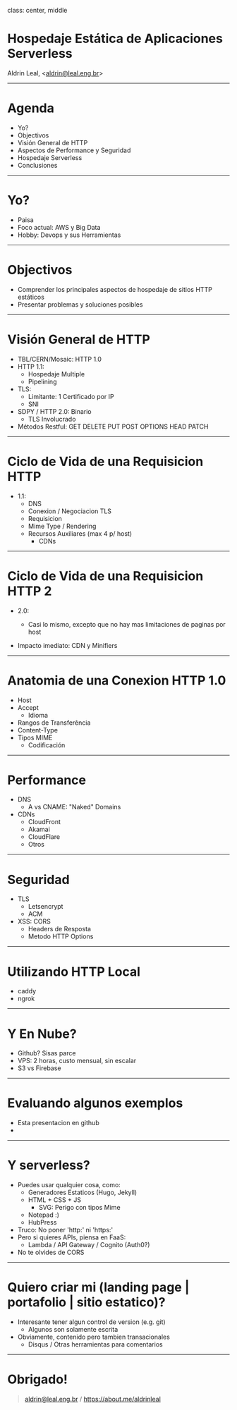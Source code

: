 class: center, middle

# Hospedaje Estática de Aplicaciones Serverless

Aldrin Leal, &lt;aldrin@leal.eng.br&gt;

---

# Agenda

 * Yo?
 * Objectivos
 * Visión General de HTTP
 * Aspectos de Performance y Seguridad
 * Hospedaje Serverless
 * Conclusiones

---

# Yo?

 * Paisa
 * Foco actual: AWS y Big Data
 * Hobby: Devops y sus Herramientas 

---

# Objectivos

 * Comprender los principales aspectos de hospedaje de sitios HTTP estáticos
 * Presentar problemas y soluciones posibles

---

# Visión General de HTTP

 * TBL/CERN/Mosaic: HTTP 1.0
 * HTTP 1.1:
   * Hospedaje Multiple
   * Pipelining
 * TLS:
   * Limitante: 1 Certificado por IP
   * SNI
 * SDPY / HTTP 2.0: Binario
   * TLS Involucrado
 * Métodos Restful: GET DELETE PUT POST OPTIONS HEAD PATCH

---

# Ciclo de Vida de una Requisicion HTTP

  * 1.1:
    * DNS
    * Conexion / Negociacion TLS
    * Requisicion
    * Mime Type / Rendering
    * Recursos Auxiliares (max 4 p/ host)
      * CDNs

---

# Ciclo de Vida de una Requisicion HTTP 2

  * 2.0:
    * Casi lo mismo, excepto que no hay mas limitaciones de paginas por host

  * Impacto imediato: CDN y Minifiers

---

# Anatomia de una Conexion HTTP 1.0

  * Host
  * Accept
    * Idioma
  * Rangos de Transferência
  * Content-Type
  * Tipos MIME
    * Codificación

---

# Performance

  * DNS
    * A vs CNAME: "Naked" Domains
  * CDNs
    * CloudFront
    * Akamai
    * CloudFlare
    * Otros

---

# Seguridad

  * TLS
    * Letsencrypt
    * ACM
  * XSS: CORS
    * Headers de Resposta
    * Metodo HTTP Options

---

# Utilizando HTTP Local

  * caddy
  * ngrok

---

# Y En Nube?

  * Github? Sisas parce
  * VPS: 2 horas, custo mensual, sin escalar
  * S3 vs Firebase

---

# Evaluando algunos exemplos

  * Esta presentacion en github
  * 

---

# Y serverless?

  * Puedes usar qualquier cosa, como:
    * Generadores Estaticos (Hugo, Jekyll)
    * HTML + CSS + JS
      * SVG: Perigo con tipos Mime
    * Notepad :)
    * HubPress
  * Truco: No poner 'http:' ni 'https:'  
  * Pero si quieres APIs, piensa en FaaS:
    * Lambda / API Gateway / Cognito (Auth0?)
  * No te olvides de CORS

---

# Quiero criar mi (landing page | portafolio | sitio estatico)?

  * Interesante tener algun control de version (e.g. git)
    * Algunos son solamente escrita
  * Obviamente, contenido pero tambien transacionales
    * Disqus / Otras herramientas para comentarios

---

# Obrigado!

> aldrin@leal.eng.br / https://about.me/aldrinleal
